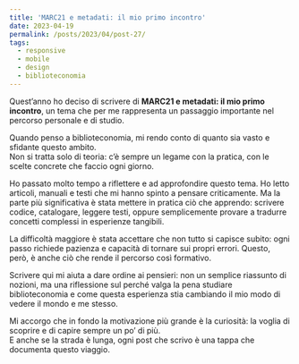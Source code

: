 ```yaml
---
title: 'MARC21 e metadati: il mio primo incontro'
date: 2023-04-19
permalink: /posts/2023/04/post-27/
tags:
  - responsive
  - mobile
  - design
  - biblioteconomia
---
```


Quest’anno ho deciso di scrivere di **MARC21 e metadati: il mio primo incontro**, un tema che per me rappresenta un passaggio importante 
nel percorso personale e di studio.  

Quando penso a biblioteconomia, mi rendo conto di quanto sia vasto e sfidante questo ambito.  
Non si tratta solo di teoria: c’è sempre un legame con la pratica, con le scelte concrete che faccio ogni giorno.  

Ho passato molto tempo a riflettere e ad approfondire questo tema. Ho letto articoli, manuali e testi 
che mi hanno spinto a pensare criticamente. Ma la parte più significativa è stata mettere in pratica ciò che apprendo: 
scrivere codice, catalogare, leggere testi, oppure semplicemente provare a tradurre concetti complessi in esperienze tangibili.  

La difficoltà maggiore è stata accettare che non tutto si capisce subito: ogni passo richiede pazienza e 
capacità di tornare sui propri errori. Questo, però, è anche ciò che rende il percorso così formativo.  

Scrivere qui mi aiuta a dare ordine ai pensieri: non un semplice riassunto di nozioni, ma una riflessione 
sul perché valga la pena studiare biblioteconomia e come questa esperienza stia cambiando il mio modo di vedere 
il mondo e me stesso.  

Mi accorgo che in fondo la motivazione più grande è la curiosità: la voglia di scoprire e di capire sempre un po’ di più.  
E anche se la strada è lunga, ogni post che scrivo è una tappa che documenta questo viaggio.

